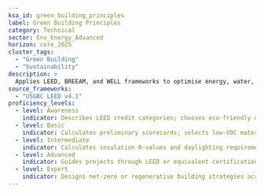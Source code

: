```yaml
---
ksa_id: green_building_principles
label: Green Building Principles
category: Technical
sector: Env_Energy_Advanced
horizon: core_2025
cluster_tags:
  - "Green Building"
  - "Sustainability"
description: >
  Applies LEED, BREEAM, and WELL frameworks to optimise energy, water, materials, and indoor-environment quality in buildings.
source_frameworks:
  - "USGBC LEED v4.1"
proficiency_levels:
  - level: Awareness
    indicator: Describes LEED credit categories; chooses eco‑friendly materials where available.
  - level: Basic
    indicator: Calculates preliminary scorecards; selects low-VOC materials; implements simple waste‑reduction and recycling on site.
  - level: Intermediate
    indicator: Calculates insulation R‑values and daylighting requirements; leads energy-model compliance; coordinates commissioning.
  - level: Advanced
    indicator: Guides projects through LEED or equivalent certification; achieves Platinum projects; integrates biophilic design.
  - level: Expert
    indicator: Designs net‑zero or regenerative building strategies across portfolios.
---
```

